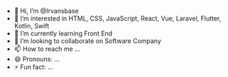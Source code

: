 - 👋 Hi, I’m @Irvansbase
- 👀 I’m interested in HTML, CSS, JavaScript, React, Vue, Laravel, Flutter, Kotlin, Swift
- 🌱 I’m currently learning Front End
- 💞️ I’m looking to collaborate on Software Company
- 📫 How to reach me ...
- 😄 Pronouns: ...
- ⚡ Fun fact: ...

<!---
Irvansbase/Irvansbase is a ✨ special ✨ repository because its `README.md` (this file) appears on your GitHub profile.
You can click the Preview link to take a look at your changes.
--->
